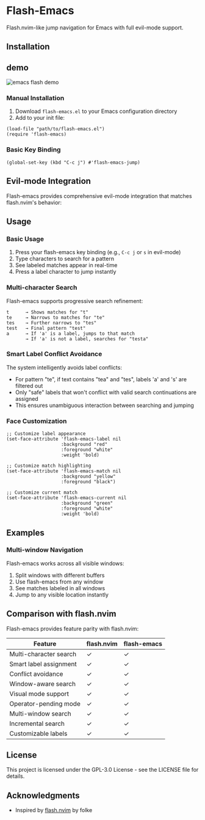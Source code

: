 # Flash-Emacs

Flash.nvim-like jump navigation for Emacs with full evil-mode support.


<!-- ### Key Features -->

<!-- - **Multi-character search patterns** with progressive narrowing -->
<!-- - **Smart label assignment** prioritizing current window and distance   -->
<!-- - **Intelligent conflict avoidance** between search and jump labels -->
<!-- - **Window-aware search** - only shows matches in visible content -->
<!-- - **Multi-window support** for searching across visible windows -->
<!-- - **Evil-mode integration** with visual selection support -->
<!-- - **Visual feedback** with highlighted matches and overlay labels -->
<!-- - **Incremental search** with real-time updates -->
<!-- - **Customizable appearance** and behavior -->

## Installation

## demo 

![emacs flash demo](flash-emacs-demo.gif)

### Manual Installation

1. Download `flash-emacs.el` to your Emacs configuration directory
2. Add to your init file:

```elisp
(load-file "path/to/flash-emacs.el")
(require 'flash-emacs)
```

### Basic Key Binding

```elisp
(global-set-key (kbd "C-c j") #'flash-emacs-jump)
```

## Evil-mode Integration

Flash-emacs provides comprehensive evil-mode integration that matches flash.nvim's behavior:

## Usage

### Basic Usage

1. Press your flash-emacs key binding (e.g., `C-c j` or `s` in evil-mode)
2. Type characters to search for a pattern
3. See labeled matches appear in real-time
4. Press a label character to jump instantly

### Multi-character Search

Flash-emacs supports progressive search refinement:

```
t      → Shows matches for "t"
te     → Narrows to matches for "te"  
tes    → Further narrows to "tes"
test   → Final pattern "test"
a      → If 'a' is a label, jumps to that match
       → If 'a' is not a label, searches for "testa"
```

### Smart Label Conflict Avoidance

The system intelligently avoids label conflicts:

- For pattern "te", if text contains "tea" and "tes", labels 'a' and 's' are filtered out
- Only "safe" labels that won't conflict with valid search continuations are assigned
- This ensures unambiguous interaction between searching and jumping

### Face Customization

```elisp
;; Customize label appearance
(set-face-attribute 'flash-emacs-label nil
                    :background "red" 
                    :foreground "white" 
                    :weight 'bold)

;; Customize match highlighting
(set-face-attribute 'flash-emacs-match nil
                    :background "yellow" 
                    :foreground "black")

;; Customize current match
(set-face-attribute 'flash-emacs-current nil
                    :background "green" 
                    :foreground "white" 
                    :weight 'bold)
```

## Examples

### Multi-window Navigation

Flash-emacs works across all visible windows:

1. Split windows with different buffers
2. Use flash-emacs from any window
3. See matches labeled in all windows
4. Jump to any visible location instantly

## Comparison with flash.nvim

Flash-emacs provides feature parity with flash.nvim:

| Feature | flash.nvim | flash-emacs |
|---------|------------|-------------|
| Multi-character search | ✓ | ✓ |
| Smart label assignment | ✓ | ✓ |
| Conflict avoidance | ✓ | ✓ |
| Window-aware search | ✓ | ✓ |
| Visual mode support | ✓ | ✓ |
| Operator-pending mode | ✓ | ✓ |
| Multi-window search | ✓ | ✓ |
| Incremental search | ✓ | ✓ |
| Customizable labels | ✓ | ✓ |

## License

This project is licensed under the GPL-3.0 License - see the LICENSE file for details.

## Acknowledgments

- Inspired by [flash.nvim](https://github.com/folke/flash.nvim) by folke

